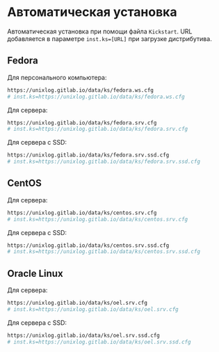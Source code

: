 # Автоматическая установка

Автоматическая установка при помощи файла `Kickstart`. URL добавляется в параметре `inst.ks=[URL]` при загрузке дистрибутива.

## Fedora

Для персонального компьютера:

```bash
https://unixlog.gitlab.io/data/ks/fedora.ws.cfg
# inst.ks=https://unixlog.gitlab.io/data/ks/fedora.ws.cfg
```

Для сервера:

```bash
https://unixlog.gitlab.io/data/ks/fedora.srv.cfg
# inst.ks=https://unixlog.gitlab.io/data/ks/fedora.srv.cfg
```

Для сервера с SSD:

```bash
https://unixlog.gitlab.io/data/ks/fedora.srv.ssd.cfg
# inst.ks=https://unixlog.gitlab.io/data/ks/fedora.srv.ssd.cfg
```

## CentOS

Для сервера:

```bash
https://unixlog.gitlab.io/data/ks/centos.srv.cfg
# inst.ks=https://unixlog.gitlab.io/data/ks/centos.srv.cfg
```

Для сервера с SSD:

```bash
https://unixlog.gitlab.io/data/ks/centos.srv.ssd.cfg
# inst.ks=https://unixlog.gitlab.io/data/ks/centos.srv.ssd.cfg
```

## Oracle Linux

Для сервера:

```bash
https://unixlog.gitlab.io/data/ks/oel.srv.cfg
# inst.ks=https://unixlog.gitlab.io/data/ks/oel.srv.cfg
```

Для сервера с SSD:

```bash
https://unixlog.gitlab.io/data/ks/oel.srv.ssd.cfg
# inst.ks=https://unixlog.gitlab.io/data/ks/oel.srv.ssd.cfg
```